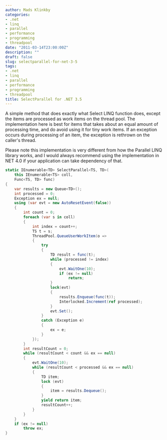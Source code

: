 ```yaml
---
author: Mads Klinkby
categories:
- .net
- linq
- parallel
- performance
- programming
- threadpool
date: "2011-03-14T23:00:00Z"
description: ""
draft: false
slug: selectparallel-for-net-3-5
tags:
- .net
- linq
- parallel
- performance
- programming
- threadpool
title: SelectParallel for .NET 3.5
---
```



A simple method that does exactly what Select LINQ function does, except the items are processed as work items on the thread pool. The implementation here is best for items that takes about an equal amount of processing time, and do avoid using it for tiny work items. If an exception occurs during processing of an item, the exception is rethrown on the caller's thread. 

Please note this implementation is very different from how the Parallel LINQ library works, and I would always recommend using the implementation in NET 4.0 if your application can take dependency of that.   

```C#
static IEnumerable<TD> SelectParallel<TS, TD>(
    this IEnumerable<TS> coll,
    Func<TS, TD> func)
{
    var results = new Queue<TD>();
    int processed = 0;
    Exception ex = null;
    using (var evt = new AutoResetEvent(false))
    {
        int count = 0;
        foreach (var s in coll)
        {
            int index = count++;
            TS t = s;
            ThreadPool.QueueUserWorkItem(o =>
            {
                try
                {
                    TD result = func(t);
                    while (processed != index)
                    {
                        evt.WaitOne(10);
                        if (ex != null)
                            return;
                    }
                    lock(evt)
                    {
                        results.Enqueue(func(t));
                        Interlocked.Increment(ref processed);
                    }
                    evt.Set();
                }
                catch (Exception e)
                {
                    ex = e;
                }
            });
        }
        int resultCount = 0;
        while (resultCount < count && ex == null)
        {
            evt.WaitOne(10);
            while (resultCount < processed && ex == null)
            {
                TD item;
                lock (evt)
                {
                    item = results.Dequeue();
                }
                yield return item;
                resultCount++;
            }
        }
    }
    if (ex != null)
        throw ex;
}
```
